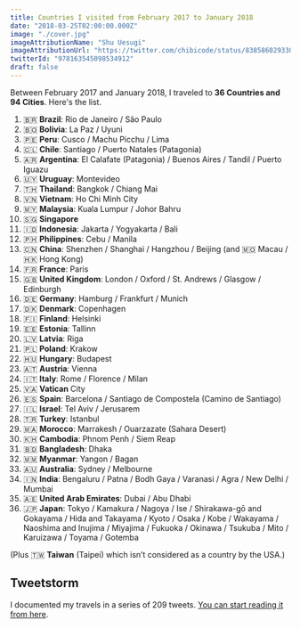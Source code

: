 ```yaml
---
title: Countries I visited from February 2017 to January 2018
date: "2018-03-25T02:00:00.000Z"
image: "./cover.jpg"
imageAttributionName: "Shu Uesugi"
imageAttributionUrl: "https://twitter.com/chibicode/status/838586029330288640"
twitterId: "978163545098534912"
draft: false
---
```


Between February 2017 and January 2018, I traveled to **36 Countries and 94 Cities**. Here's the list.

<post-separator></post-separator>

1.  🇧🇷 **Brazil**: Rio de Janeiro / São Paulo
1.  🇧🇴 **Bolivia**: La Paz / Uyuni
1.  🇵🇪 **Peru**: Cusco / Machu Picchu / Lima
1.  🇨🇱 **Chile**: Santiago / Puerto Natales (Patagonia)
1.  🇦🇷 **Argentina**: El Calafate (Patagonia) / Buenos Aires / Tandil / Puerto Iguazu
1.  🇺🇾 **Uruguay**: Montevideo
1.  🇹🇭 **Thailand**: Bangkok / Chiang Mai
1.  🇻🇳 **Vietnam**: Ho Chi Minh City
1.  🇲🇾 **Malaysia**: Kuala Lumpur / Johor Bahru
1.  🇸🇬 **Singapore**
1.  🇮🇩 **Indonesia**: Jakarta / Yogyakarta / Bali
1.  🇵🇭 **Philippines**: Cebu / Manila
1.  🇨🇳 **China**: Shenzhen / Shanghai / Hangzhou / Beijing (and 🇲🇴 Macau / 🇭🇰 Hong Kong)
1.  🇫🇷 **France**: Paris
1.  🇬🇧 **United Kingdom**: London / Oxford / St. Andrews / Glasgow / Edinburgh
1.  🇩🇪 **Germany**: Hamburg / Frankfurt / Munich
1.  🇩🇰 **Denmark**: Copenhagen
1.  🇫🇮 **Finland**: Helsinki
1.  🇪🇪 **Estonia**: Tallinn
1.  🇱🇻 **Latvia**: Riga
1.  🇵🇱 **Poland**: Krakow
1.  🇭🇺 **Hungary**: Budapest
1.  🇦🇹 **Austria**: Vienna
1.  🇮🇹 **Italy**: Rome / Florence / Milan
1.  🇻🇦 **Vatican** City
1.  🇪🇸 **Spain**: Barcelona / Santiago de Compostela (Camino de Santiago)
1.  🇮🇱 **Israel**: Tel Aviv / Jerusarem
1.  🇹🇷 **Turkey**: Istanbul
1.  🇲🇦 **Morocco**: Marrakesh / Ouarzazate (Sahara Desert)
1.  🇰🇭 **Cambodia**: Phnom Penh / Siem Reap
1.  🇧🇩 **Bangladesh**: Dhaka
1.  🇲🇲 **Myanmar**: Yangon / Bagan
1.  🇦🇺 **Australia**: Sydney / Melbourne
1.  🇮🇳 **India**: Bengaluru / Patna / Bodh Gaya / Varanasi / Agra / New Delhi / Mumbai
1.  🇦🇪 **United Arab Emirates**: Dubai / Abu Dhabi
1.  🇯🇵 **Japan**: Tokyo / Kamakura / Nagoya / Ise / Shirakawa-gō and Gokayama / Hida and Takayama / Kyoto / Osaka / Kobe / Wakayama / Naoshima and Inujima / Miyajima / Fukuoka / Okinawa / Tsukuba / Mito / Karuizawa / Toyama / Gotemba

(Plus 🇹🇼 **Taiwan** (Taipei) which isn’t considered as a country by the USA.)

## Tweetstorm

I documented my travels in a series of 209 tweets. [You can start reading it from here](/posts/tweets-from-my-world-trip).
